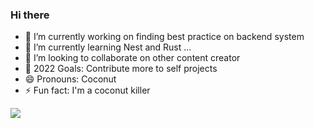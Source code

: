 ### Hi there
- 🔭 I’m currently working on finding best practice on backend system
- 🌱 I’m currently learning Nest and Rust  ...
- 👯 I’m looking to collaborate on other content creator
- 🎯 2022 Goals: Contribute more to self projects
- 😄 Pronouns: Coconut
- ⚡ Fun fact: I'm a coconut killer
<div>
<img align="left" src="https://github-readme-stats.vercel.app/api?username=mocha-opts&show_icons=true&theme=buefy&count_private=true&hide_border=true&cache_seconds=1900"/>

<!-- <img align="right"  src="https://github-readme-stats.vercel.app/api/top-langs/?username=mocha-opts&layout=compact"/> -->
</div>



<!-- ![Coconut's GitHub stats](https://github-readme-stats.vercel.app/api?username=mocha-opts&show_icons=true&theme=buefy&count_private=true&hide_border=true&cache_seconds=1900) -->


<!-- ![Coconut's GitHub top-langs](https://github-readme-stats.vercel.app/api/top-langs/?username=mocha-opts&layout=compact) -->



<!--
**code123-tech/code123-tech** is a ✨ _special_ ✨ repository because its `README.md` (this file) appears on your GitHub profile.

Here are some ideas to get you started:

- 🔭 I’m currently working on ...
- 🌱 I’m currently learning ...
- 👯 I’m looking to collaborate on ...
- 🤔 I’m looking for help with ...
- 💬 Ask me about ...
- 📫 How to reach me: ...
- 😄 Pronouns: ...
- ⚡ Fun fact: ...
-->

<!--
![](https://komarev.com/ghpvc/?username=mocha-opts&style=flat-square&label=VIEWS)
![](https://hit.yhype.me/github/profile?user_id=53444217)
-->
